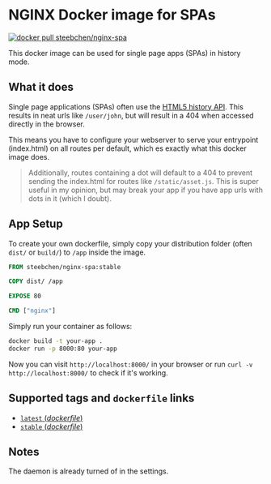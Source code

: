 # NGINX Docker image for SPAs

[![docker pull steebchen/nginx-spa][image shield]][docker hub]

This docker image can be used for single page apps (SPAs) in history mode.

## What it does

Single page applications (SPAs) often use the [HTML5 history API][history api]. This results in neat urls like `/user/john`, but will result in a 404 when accessed directly in the browser.

This means you have to configure your webserver to serve your entrypoint (index.html) on all routes per default, which es exactly what this docker image does.

> Additionally, routes containing a dot will default to a 404 to prevent sending the index.html for routes like `/static/asset.js`.
> This is super useful in my opinion, but may break your app if you have app urls with dots in it (which I doubt).

## App Setup

To create your own dockerfile, simply copy your distribution folder (often `dist/` or `build/`) to `/app` inside the image.

```Dockerfile
FROM steebchen/nginx-spa:stable

COPY dist/ /app

EXPOSE 80

CMD ["nginx"]
```

Simply run your container as follows:

```bash
docker build -t your-app .
docker run -p 8000:80 your-app
```

Now you can visit `http://localhost:8000/` in your browser or run `curl -v http://localhost:8000/` to check if it's working.

## Supported tags and `dockerfile` links

- [`latest` (*dockerfile*)][latest]
- [`stable` (*dockerfile*)][stable]

[history api]: https://developer.mozilla.org/en-US/docs/Web/API/History_API
[latest]: https://github.com/steebchen/nginx-spa/blob/master/dockerfile
[stable]: https://github.com/steebchen/nginx-spa/blob/stable/dockerfile
[base image]: https://github.com/nginxinc/docker-nginx
[image shield]: https://img.shields.io/badge/dockerhub-steebchen%2Fnginx--spa-blue.svg
[docker hub]: https://registry.hub.docker.com/u/steebchen/nginx-spa/

## Notes

The daemon is already turned of in the settings.
